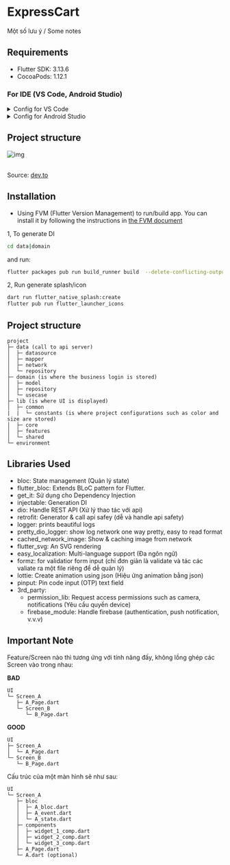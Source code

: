 # ExpressCart

Một số lưu ý / Some notes

## Requirements
- Flutter SDK: 3.13.6
- CocoaPods: 1.12.1

### For IDE (VS Code, Android Studio)

<details>
  <summary>Config for VS Code</summary>
  (.vscode/launch.json)

  
  ```json
  {
    "version": "0.2.0",
    "configurations": [
        {
            "name": "dev",
            "request": "launch",
            "type": "dart",
            "program": "lib/main_dev.dart",
            "args": [
                "--flavor",
                "dev"
            ]
        },
        {
            "name": "uat",
            "request": "launch",
            "type": "dart",
            "program": "lib/main_uat.dart",
            "args": [
                "--flavor",
                "uat"
            ]
        },
        {
            "name": "prod",
            "request": "launch",
            "type": "dart",
            "program": "lib/main_prod.dart",
            "args": [
                "--flavor",
                "live"
            ]
        }
    ]
}
  ```


  (.vscode/settings.json)

  ```json
  {
    "dart.flutterSdkPath": ".fvm/flutter_sdk",
    "search.exclude": {
        "**/.fvm": true
    },
    "files.watcherExclude": {
        "**/.fvm": true
    }
}
  ```
</details>


<details>
  <summary>Config for Android Studio</summary>

  - Updating...
</details>

## Project structure
![img](https://res.cloudinary.com/practicaldev/image/fetch/s--8Fs2hOeU--/c_limit%2Cf_auto%2Cfl_progressive%2Cq_auto%2Cw_800/https://dev-to-uploads.s3.amazonaws.com/uploads/articles/fqeiepngw5aeco73r3wx.png)

<br>Source: [dev.to](https://dev.to/marwamejri/flutter-clean-architecture-1-an-overview-project-structure-4bhf)

## Installation
- Using FVM (Flutter Version Management) to run/build app. You can install it by following the instructions in [the FVM document](https://fvm.app/docs/getting_started/installation)

1, To generate DI
```bash
cd data|domain
```
and run:
```bash
flutter packages pub run build_runner build  --delete-conflicting-outputs
```

2, Run generate splash/icon
```bash
dart run flutter_native_splash:create
flutter pub run flutter_launcher_icons
```


## Project structure

```
project
├─ data (call to api server)
│  ├─ datasource
│  ├─ mapper
│  ├─ network
│  └─ repository
├─ domain (is where the business login is stored)
│  ├─ model
│  ├─ repository
│  └─ usecase
├─ lib (is where UI is displayed)
│  ├─ common
|  |  └─ constants (is where project configurations such as color and size are stored)
│  ├─ core
│  ├─ features
│  └─ shared
└─ environment
```

## Libraries Used
- bloc: State management (Quản lý state)
- flutter_bloc: Extends BLoC pattern for Flutter.
- get_it: Sử dụng cho Dependency Injection
- injectable: Generation DI
- dio: Handle REST API (Xử lý thao tác với api)
- retrofit: Generator & call api safey (dễ và handle api safety)
- logger:  prints beautiful logs
- pretty_dio_logger: show log network one way pretty, easy to read format
- cached_network_image: Show & caching image from network
- flutter_svg: An SVG rendering
- easy_localization: Multi-language support (Đa ngôn ngữ)
- formz: for validatior form input (chỉ đơn giản là validate và tác các valiate ra một file riêng để dễ quản lý)
- lottie: Create animation using json (Hiệu ứng animation bằng json)
- pinput: Pin code input (OTP) text field
- 3rd_party:
  - permission_lib: Request access permissions such as camera, notifications (Yêu cầu quyền device)
  - firebase_module: Handle firebase (authentication, push notification, v.v.v)

## Important Note
Feature/Screen nào thì tương ứng với tính năng đấy, không lồng ghép các Screen vào trong nhau:

**BAD**
```
UI
└─ Screen_A
   ├─ A_Page.dart
   └─ Screen_B
      └─ B_Page.dart
```

**GOOD**
```
UI
├─ Screen_A
│  └─ A_Page.dart
└─ Screen_B
   └─ B_Page.dart
```

Cấu trúc của một màn hình sẽ như sau:
```
UI
└─ Screen_A
   ├─ bloc
   │  ├─ A_bloc.dart
   │  ├─ A_event.dart
   │  └─ A_state.dart
   ├─ components
   │  ├─ widget_1_comp.dart
   │  ├─ widget_2_comp.dart
   │  └─ widget_3_comp.dart
   ├─ A_Page.dart
   └─ A.dart (optional)
```